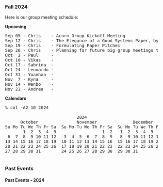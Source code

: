 ### Fall 2024

Here is our group meeting schedule:

<b>Upcoming</b>
<pre>
Sep 05 - Chris    - Acorn Group Kickoff Meeting
Sep 12 - Chris    - The Elegance of a Good Systems Paper, by K. Fatahalian
Sep 19 - Chris    - Formulating Paper Pitches
Sep 26 - Chris    - Planning for future big group meetings this semester
Oct  3 - Paul     -
Oct 10 - Vikas    -
Oct 17 - Sabrina  -
Oct 24 - Leonardo -
Oct 31 - Yuanhan  -
Nov  7 - Kyna     -
Nov 14 - Wenbo    -
Nov 21 - Andrea   -
</pre>

<!-- Note: to work correctly, the reminder robot needs the above schedule to be delimited by "Upcoming" and "\pre" -->

<b>Calendars</b>
<pre>
% cal -A2 10 2024

                            2024
      October               November              December
Su Mo Tu We Th Fr Sa  Su Mo Tu We Th Fr Sa  Su Mo Tu We Th Fr Sa
       1  2  3  4  5                  1  2   1  2  3  4  5  6  7
 6  7  8  9 10 11 12   3  4  5  6  7  8  9   8  9 10 11 12 13 14
13 14 15 16 17 18 19  10 11 12 13 14 15 16  15 16 17 18 19 20 21
20 21 22 23 24 25 26  17 18 19 20 21 22 23  22 23 24 25 26 27 28
27 28 29 30 31        24 25 26 27 28 29 30  29 30 31

</pre>

### Past Events

#### Past Events - 2024

```
```

